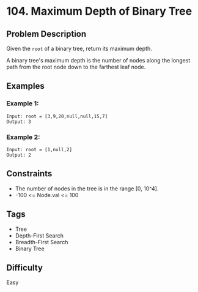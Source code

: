 # 104. Maximum Depth of Binary Tree

## Problem Description
Given the `root` of a binary tree, return its maximum depth.

A binary tree's maximum depth is the number of nodes along the longest path from the root node down to the farthest leaf node.

## Examples

### Example 1:
```
Input: root = [3,9,20,null,null,15,7]
Output: 3
```

### Example 2:
```
Input: root = [1,null,2]
Output: 2
```

## Constraints
- The number of nodes in the tree is in the range [0, 10^4].
- -100 <= Node.val <= 100

## Tags
- Tree
- Depth-First Search
- Breadth-First Search
- Binary Tree

## Difficulty
Easy 